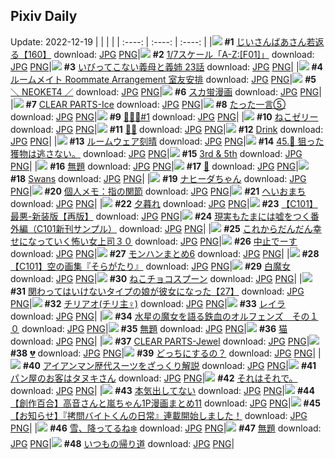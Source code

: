 ## Pixiv Daily
Update: 2022-12-19
|      |      |      |
| :----: | :----: | :----: |
|![](https://pixiv.microyu.workers.dev/c/240x480/img-master/img/2022/12/17/10/47/28/103668091_p0_master1200.jpg) **#1** [じいさんばあさん若返る【160】](https://www.pixiv.net/artworks/103668091) download: [JPG](https://pixiv.microyu.workers.dev/img-original/img/2022/12/17/10/47/28/103668091_p0.jpg) [PNG](https://pixiv.microyu.workers.dev/img-original/img/2022/12/17/10/47/28/103668091_p0.png)|![](https://pixiv.microyu.workers.dev/c/240x480/img-master/img/2022/12/17/00/30/03/103660004_p0_master1200.jpg) **#2** [1/7スケール「A-Z:[F01]」](https://www.pixiv.net/artworks/103660004) download: [JPG](https://pixiv.microyu.workers.dev/img-original/img/2022/12/17/00/30/03/103660004_p0.jpg) [PNG](https://pixiv.microyu.workers.dev/img-original/img/2022/12/17/00/30/03/103660004_p0.png)|![](https://pixiv.microyu.workers.dev/c/240x480/img-master/img/2022/12/17/00/48/07/103660506_p0_master1200.jpg) **#3** [いびってこない義母と義姉 23話](https://www.pixiv.net/artworks/103660506) download: [JPG](https://pixiv.microyu.workers.dev/img-original/img/2022/12/17/00/48/07/103660506_p0.jpg) [PNG](https://pixiv.microyu.workers.dev/img-original/img/2022/12/17/00/48/07/103660506_p0.png)|
|![](https://pixiv.microyu.workers.dev/c/240x480/img-master/img/2022/12/17/05/32/56/103664437_p0_master1200.jpg) **#4** [ルームメイト Roommate Arrangement 室友安排](https://www.pixiv.net/artworks/103664437) download: [JPG](https://pixiv.microyu.workers.dev/img-original/img/2022/12/17/05/32/56/103664437_p0.jpg) [PNG](https://pixiv.microyu.workers.dev/img-original/img/2022/12/17/05/32/56/103664437_p0.png)|![](https://pixiv.microyu.workers.dev/c/240x480/img-master/img/2022/12/17/00/10/21/103659409_p0_master1200.jpg) **#5** [＼  NEOKET4  ／](https://www.pixiv.net/artworks/103659409) download: [JPG](https://pixiv.microyu.workers.dev/img-original/img/2022/12/17/00/10/21/103659409_p0.jpg) [PNG](https://pixiv.microyu.workers.dev/img-original/img/2022/12/17/00/10/21/103659409_p0.png)|![](https://pixiv.microyu.workers.dev/c/240x480/img-master/img/2022/12/18/00/28/49/103689041_p0_master1200.jpg) **#6** [スカ蛍漫画](https://www.pixiv.net/artworks/103689041) download: [JPG](https://pixiv.microyu.workers.dev/img-original/img/2022/12/18/00/28/49/103689041_p0.jpg) [PNG](https://pixiv.microyu.workers.dev/img-original/img/2022/12/18/00/28/49/103689041_p0.png)|
|![](https://pixiv.microyu.workers.dev/c/240x480/img-master/img/2022/12/17/00/11/59/103659459_p0_master1200.jpg) **#7** [CLEAR PARTS-Ice](https://www.pixiv.net/artworks/103659459) download: [JPG](https://pixiv.microyu.workers.dev/img-original/img/2022/12/17/00/11/59/103659459_p0.jpg) [PNG](https://pixiv.microyu.workers.dev/img-original/img/2022/12/17/00/11/59/103659459_p0.png)|![](https://pixiv.microyu.workers.dev/c/240x480/img-master/img/2022/12/17/17/53/00/103676655_p0_master1200.jpg) **#8** [たった一言⑤](https://www.pixiv.net/artworks/103676655) download: [JPG](https://pixiv.microyu.workers.dev/img-original/img/2022/12/17/17/53/00/103676655_p0.jpg) [PNG](https://pixiv.microyu.workers.dev/img-original/img/2022/12/17/17/53/00/103676655_p0.png)|![](https://pixiv.microyu.workers.dev/c/240x480/img-master/img/2022/12/17/02/50/01/103662840_p0_master1200.jpg) **#9** [🖤🐰🖤#1](https://www.pixiv.net/artworks/103662840) download: [JPG](https://pixiv.microyu.workers.dev/img-original/img/2022/12/17/02/50/01/103662840_p0.jpg) [PNG](https://pixiv.microyu.workers.dev/img-original/img/2022/12/17/02/50/01/103662840_p0.png)|
|![](https://pixiv.microyu.workers.dev/c/240x480/img-master/img/2022/12/17/20/30/01/103680942_p0_master1200.jpg) **#10** [ねこゼリー](https://www.pixiv.net/artworks/103680942) download: [JPG](https://pixiv.microyu.workers.dev/img-original/img/2022/12/17/20/30/01/103680942_p0.jpg) [PNG](https://pixiv.microyu.workers.dev/img-original/img/2022/12/17/20/30/01/103680942_p0.png)|![](https://pixiv.microyu.workers.dev/c/240x480/img-master/img/2022/12/17/18/15/12/103677272_p0_master1200.jpg) **#11** [🔔🐾](https://www.pixiv.net/artworks/103677272) download: [JPG](https://pixiv.microyu.workers.dev/img-original/img/2022/12/17/18/15/12/103677272_p0.jpg) [PNG](https://pixiv.microyu.workers.dev/img-original/img/2022/12/17/18/15/12/103677272_p0.png)|![](https://pixiv.microyu.workers.dev/c/240x480/img-master/img/2022/12/17/04/23/01/103663830_p0_master1200.jpg) **#12** [Drink](https://www.pixiv.net/artworks/103663830) download: [JPG](https://pixiv.microyu.workers.dev/img-original/img/2022/12/17/04/23/01/103663830_p0.jpg) [PNG](https://pixiv.microyu.workers.dev/img-original/img/2022/12/17/04/23/01/103663830_p0.png)|
|![](https://pixiv.microyu.workers.dev/c/240x480/img-master/img/2022/12/17/06/39/56/103658815_p0_master1200.jpg) **#13** [ルームウェア刻晴](https://www.pixiv.net/artworks/103658815) download: [JPG](https://pixiv.microyu.workers.dev/img-original/img/2022/12/17/06/39/56/103658815_p0.jpg) [PNG](https://pixiv.microyu.workers.dev/img-original/img/2022/12/17/06/39/56/103658815_p0.png)|![](https://pixiv.microyu.workers.dev/c/240x480/img-master/img/2022/12/17/00/00/04/103658777_p0_master1200.jpg) **#14** [45.🦅 狙った獲物は逃さない。](https://www.pixiv.net/artworks/103658777) download: [JPG](https://pixiv.microyu.workers.dev/img-original/img/2022/12/17/00/00/04/103658777_p0.jpg) [PNG](https://pixiv.microyu.workers.dev/img-original/img/2022/12/17/00/00/04/103658777_p0.png)|![](https://pixiv.microyu.workers.dev/c/240x480/img-master/img/2022/12/18/01/18/44/103690426_p0_master1200.jpg) **#15** [3rd & 5th](https://www.pixiv.net/artworks/103690426) download: [JPG](https://pixiv.microyu.workers.dev/img-original/img/2022/12/18/01/18/44/103690426_p0.jpg) [PNG](https://pixiv.microyu.workers.dev/img-original/img/2022/12/18/01/18/44/103690426_p0.png)|
|![](https://pixiv.microyu.workers.dev/c/240x480/img-master/img/2022/12/17/00/12/21/103659471_p0_master1200.jpg) **#16** [無題](https://www.pixiv.net/artworks/103659471) download: [JPG](https://pixiv.microyu.workers.dev/img-original/img/2022/12/17/00/12/21/103659471_p0.jpg) [PNG](https://pixiv.microyu.workers.dev/img-original/img/2022/12/17/00/12/21/103659471_p0.png)|![](https://pixiv.microyu.workers.dev/c/240x480/img-master/img/2022/12/17/00/00/23/103658859_p0_master1200.jpg) **#17** [🐾](https://www.pixiv.net/artworks/103658859) download: [JPG](https://pixiv.microyu.workers.dev/img-original/img/2022/12/17/00/00/23/103658859_p0.jpg) [PNG](https://pixiv.microyu.workers.dev/img-original/img/2022/12/17/00/00/23/103658859_p0.png)|![](https://pixiv.microyu.workers.dev/c/240x480/img-master/img/2022/12/18/01/18/17/103690419_p0_master1200.jpg) **#18** [Swans](https://www.pixiv.net/artworks/103690419) download: [JPG](https://pixiv.microyu.workers.dev/img-original/img/2022/12/18/01/18/17/103690419_p0.jpg) [PNG](https://pixiv.microyu.workers.dev/img-original/img/2022/12/18/01/18/17/103690419_p0.png)|
|![](https://pixiv.microyu.workers.dev/c/240x480/img-master/img/2022/12/17/00/00/24/103658864_p0_master1200.jpg) **#19** [ナヒーダちゃん](https://www.pixiv.net/artworks/103658864) download: [JPG](https://pixiv.microyu.workers.dev/img-original/img/2022/12/17/00/00/24/103658864_p0.jpg) [PNG](https://pixiv.microyu.workers.dev/img-original/img/2022/12/17/00/00/24/103658864_p0.png)|![](https://pixiv.microyu.workers.dev/c/240x480/img-master/img/2022/12/17/08/00/04/103665804_p0_master1200.jpg) **#20** [個人メモ：指の関節](https://www.pixiv.net/artworks/103665804) download: [JPG](https://pixiv.microyu.workers.dev/img-original/img/2022/12/17/08/00/04/103665804_p0.jpg) [PNG](https://pixiv.microyu.workers.dev/img-original/img/2022/12/17/08/00/04/103665804_p0.png)|![](https://pixiv.microyu.workers.dev/c/240x480/img-master/img/2022/12/18/13/01/48/103700042_p0_master1200.jpg) **#21** [へいおまち](https://www.pixiv.net/artworks/103700042) download: [JPG](https://pixiv.microyu.workers.dev/img-original/img/2022/12/18/13/01/48/103700042_p0.jpg) [PNG](https://pixiv.microyu.workers.dev/img-original/img/2022/12/18/13/01/48/103700042_p0.png)|
|![](https://pixiv.microyu.workers.dev/c/240x480/img-master/img/2022/12/17/00/51/10/103660589_p0_master1200.jpg) **#22** [夕暮れ](https://www.pixiv.net/artworks/103660589) download: [JPG](https://pixiv.microyu.workers.dev/img-original/img/2022/12/17/00/51/10/103660589_p0.jpg) [PNG](https://pixiv.microyu.workers.dev/img-original/img/2022/12/17/00/51/10/103660589_p0.png)|![](https://pixiv.microyu.workers.dev/c/240x480/img-master/img/2022/12/17/12/00/18/103669387_p0_master1200.jpg) **#23** [【C101】最悪-新装版【再版】](https://www.pixiv.net/artworks/103669387) download: [JPG](https://pixiv.microyu.workers.dev/img-original/img/2022/12/17/12/00/18/103669387_p0.jpg) [PNG](https://pixiv.microyu.workers.dev/img-original/img/2022/12/17/12/00/18/103669387_p0.png)|![](https://pixiv.microyu.workers.dev/c/240x480/img-master/img/2022/12/18/18/00/13/103706456_p0_master1200.jpg) **#24** [現実もたまには嘘をつく番外編（C101新刊サンプル）](https://www.pixiv.net/artworks/103706456) download: [JPG](https://pixiv.microyu.workers.dev/img-original/img/2022/12/18/18/00/13/103706456_p0.jpg) [PNG](https://pixiv.microyu.workers.dev/img-original/img/2022/12/18/18/00/13/103706456_p0.png)|
|![](https://pixiv.microyu.workers.dev/c/240x480/img-master/img/2022/12/17/17/02/08/103675363_p0_master1200.jpg) **#25** [これからだんだん幸せになっていく怖い女上司３０](https://www.pixiv.net/artworks/103675363) download: [JPG](https://pixiv.microyu.workers.dev/img-original/img/2022/12/17/17/02/08/103675363_p0.jpg) [PNG](https://pixiv.microyu.workers.dev/img-original/img/2022/12/17/17/02/08/103675363_p0.png)|![](https://pixiv.microyu.workers.dev/c/240x480/img-master/img/2022/12/17/12/02/12/103669441_p0_master1200.jpg) **#26** [中止でーす](https://www.pixiv.net/artworks/103669441) download: [JPG](https://pixiv.microyu.workers.dev/img-original/img/2022/12/17/12/02/12/103669441_p0.jpg) [PNG](https://pixiv.microyu.workers.dev/img-original/img/2022/12/17/12/02/12/103669441_p0.png)|![](https://pixiv.microyu.workers.dev/c/240x480/img-master/img/2022/12/17/19/01/01/103678516_p0_master1200.jpg) **#27** [モンハンまとめ6](https://www.pixiv.net/artworks/103678516) download: [JPG](https://pixiv.microyu.workers.dev/img-original/img/2022/12/17/19/01/01/103678516_p0.jpg) [PNG](https://pixiv.microyu.workers.dev/img-original/img/2022/12/17/19/01/01/103678516_p0.png)|
|![](https://pixiv.microyu.workers.dev/c/240x480/img-master/img/2022/12/18/00/00/35/103687906_p0_master1200.jpg) **#28** [【C101】空の画集『そらがたり』](https://www.pixiv.net/artworks/103687906) download: [JPG](https://pixiv.microyu.workers.dev/img-original/img/2022/12/18/00/00/35/103687906_p0.jpg) [PNG](https://pixiv.microyu.workers.dev/img-original/img/2022/12/18/00/00/35/103687906_p0.png)|![](https://pixiv.microyu.workers.dev/c/240x480/img-master/img/2022/12/18/00/00/30/103687883_p0_master1200.jpg) **#29** [白魔女](https://www.pixiv.net/artworks/103687883) download: [JPG](https://pixiv.microyu.workers.dev/img-original/img/2022/12/18/00/00/30/103687883_p0.jpg) [PNG](https://pixiv.microyu.workers.dev/img-original/img/2022/12/18/00/00/30/103687883_p0.png)|![](https://pixiv.microyu.workers.dev/c/240x480/img-master/img/2022/12/18/20/30/01/103710657_p0_master1200.jpg) **#30** [ねこチョコスプーン](https://www.pixiv.net/artworks/103710657) download: [JPG](https://pixiv.microyu.workers.dev/img-original/img/2022/12/18/20/30/01/103710657_p0.jpg) [PNG](https://pixiv.microyu.workers.dev/img-original/img/2022/12/18/20/30/01/103710657_p0.png)|
|![](https://pixiv.microyu.workers.dev/c/240x480/img-master/img/2022/12/17/13/29/12/103658892_p0_master1200.jpg) **#31** [関わってはいけないタイプの娘が彼女になった【27】](https://www.pixiv.net/artworks/103658892) download: [JPG](https://pixiv.microyu.workers.dev/img-original/img/2022/12/17/13/29/12/103658892_p0.jpg) [PNG](https://pixiv.microyu.workers.dev/img-original/img/2022/12/17/13/29/12/103658892_p0.png)|![](https://pixiv.microyu.workers.dev/c/240x480/img-master/img/2022/12/18/00/04/00/103688169_p0_master1200.jpg) **#32** [チリアオ(チリ主♀)](https://www.pixiv.net/artworks/103688169) download: [JPG](https://pixiv.microyu.workers.dev/img-original/img/2022/12/18/00/04/00/103688169_p0.jpg) [PNG](https://pixiv.microyu.workers.dev/img-original/img/2022/12/18/00/04/00/103688169_p0.png)|![](https://pixiv.microyu.workers.dev/c/240x480/img-master/img/2022/12/17/05/17/45/103664296_p0_master1200.jpg) **#33** [レイラ](https://www.pixiv.net/artworks/103664296) download: [JPG](https://pixiv.microyu.workers.dev/img-original/img/2022/12/17/05/17/45/103664296_p0.jpg) [PNG](https://pixiv.microyu.workers.dev/img-original/img/2022/12/17/05/17/45/103664296_p0.png)|
|![](https://pixiv.microyu.workers.dev/c/240x480/img-master/img/2022/12/17/00/00/12/103658810_p0_master1200.jpg) **#34** [水星の魔女を語る鉄血のオルフェンズ　その１０](https://www.pixiv.net/artworks/103658810) download: [JPG](https://pixiv.microyu.workers.dev/img-original/img/2022/12/17/00/00/12/103658810_p0.jpg) [PNG](https://pixiv.microyu.workers.dev/img-original/img/2022/12/17/00/00/12/103658810_p0.png)|![](https://pixiv.microyu.workers.dev/c/240x480/img-master/img/2022/12/18/01/09/05/103690217_p0_master1200.jpg) **#35** [無題](https://www.pixiv.net/artworks/103690217) download: [JPG](https://pixiv.microyu.workers.dev/img-original/img/2022/12/18/01/09/05/103690217_p0.jpg) [PNG](https://pixiv.microyu.workers.dev/img-original/img/2022/12/18/01/09/05/103690217_p0.png)|![](https://pixiv.microyu.workers.dev/c/240x480/img-master/img/2022/12/17/18/19/31/103677378_p0_master1200.jpg) **#36** [猫](https://www.pixiv.net/artworks/103677378) download: [JPG](https://pixiv.microyu.workers.dev/img-original/img/2022/12/17/18/19/31/103677378_p0.jpg) [PNG](https://pixiv.microyu.workers.dev/img-original/img/2022/12/17/18/19/31/103677378_p0.png)|
|![](https://pixiv.microyu.workers.dev/c/240x480/img-master/img/2022/12/18/00/45/22/103689543_p0_master1200.jpg) **#37** [CLEAR PARTS-Jewel](https://www.pixiv.net/artworks/103689543) download: [JPG](https://pixiv.microyu.workers.dev/img-original/img/2022/12/18/00/45/22/103689543_p0.jpg) [PNG](https://pixiv.microyu.workers.dev/img-original/img/2022/12/18/00/45/22/103689543_p0.png)|![](https://pixiv.microyu.workers.dev/c/240x480/img-master/img/2022/12/18/00/00/22/103687851_p0_master1200.jpg) **#38** [💔](https://www.pixiv.net/artworks/103687851) download: [JPG](https://pixiv.microyu.workers.dev/img-original/img/2022/12/18/00/00/22/103687851_p0.jpg) [PNG](https://pixiv.microyu.workers.dev/img-original/img/2022/12/18/00/00/22/103687851_p0.png)|![](https://pixiv.microyu.workers.dev/c/240x480/img-master/img/2022/12/17/18/00/07/103676863_p0_master1200.jpg) **#39** [どっちにするの？](https://www.pixiv.net/artworks/103676863) download: [JPG](https://pixiv.microyu.workers.dev/img-original/img/2022/12/17/18/00/07/103676863_p0.jpg) [PNG](https://pixiv.microyu.workers.dev/img-original/img/2022/12/17/18/00/07/103676863_p0.png)|
|![](https://pixiv.microyu.workers.dev/c/240x480/img-master/img/2022/12/18/12/00/18/103698884_p0_master1200.jpg) **#40** [アイアンマン歴代スーツをざっくり解説](https://www.pixiv.net/artworks/103698884) download: [JPG](https://pixiv.microyu.workers.dev/img-original/img/2022/12/18/12/00/18/103698884_p0.jpg) [PNG](https://pixiv.microyu.workers.dev/img-original/img/2022/12/18/12/00/18/103698884_p0.png)|![](https://pixiv.microyu.workers.dev/c/240x480/img-master/img/2022/12/18/13/40/47/103700793_p0_master1200.jpg) **#41** [パン屋のお客はタヌキさん](https://www.pixiv.net/artworks/103700793) download: [JPG](https://pixiv.microyu.workers.dev/img-original/img/2022/12/18/13/40/47/103700793_p0.jpg) [PNG](https://pixiv.microyu.workers.dev/img-original/img/2022/12/18/13/40/47/103700793_p0.png)|![](https://pixiv.microyu.workers.dev/c/240x480/img-master/img/2022/12/18/11/24/47/103697974_p0_master1200.jpg) **#42** [それはそれで。](https://www.pixiv.net/artworks/103697974) download: [JPG](https://pixiv.microyu.workers.dev/img-original/img/2022/12/18/11/24/47/103697974_p0.jpg) [PNG](https://pixiv.microyu.workers.dev/img-original/img/2022/12/18/11/24/47/103697974_p0.png)|
|![](https://pixiv.microyu.workers.dev/c/240x480/img-master/img/2022/12/18/00/05/44/103688248_p0_master1200.jpg) **#43** [本気出してない](https://www.pixiv.net/artworks/103688248) download: [JPG](https://pixiv.microyu.workers.dev/img-original/img/2022/12/18/00/05/44/103688248_p0.jpg) [PNG](https://pixiv.microyu.workers.dev/img-original/img/2022/12/18/00/05/44/103688248_p0.png)|![](https://pixiv.microyu.workers.dev/c/240x480/img-master/img/2022/12/17/00/01/53/103659055_p0_master1200.jpg) **#44** [【創作百合】高音さんと嵐ちゃん1P漫画まとめ11](https://www.pixiv.net/artworks/103659055) download: [JPG](https://pixiv.microyu.workers.dev/img-original/img/2022/12/17/00/01/53/103659055_p0.jpg) [PNG](https://pixiv.microyu.workers.dev/img-original/img/2022/12/17/00/01/53/103659055_p0.png)|![](https://pixiv.microyu.workers.dev/c/240x480/img-master/img/2022/12/18/12/00/33/103698903_p0_master1200.jpg) **#45** [【お知らせ】『拷問バイトくんの日常』連載開始しました！](https://www.pixiv.net/artworks/103698903) download: [JPG](https://pixiv.microyu.workers.dev/img-original/img/2022/12/18/12/00/33/103698903_p0.jpg) [PNG](https://pixiv.microyu.workers.dev/img-original/img/2022/12/18/12/00/33/103698903_p0.png)|
|![](https://pixiv.microyu.workers.dev/c/240x480/img-master/img/2022/12/17/00/09/27/103659378_p0_master1200.jpg) **#46** [雪、降ってるね❄️](https://www.pixiv.net/artworks/103659378) download: [JPG](https://pixiv.microyu.workers.dev/img-original/img/2022/12/17/00/09/27/103659378_p0.jpg) [PNG](https://pixiv.microyu.workers.dev/img-original/img/2022/12/17/00/09/27/103659378_p0.png)|![](https://pixiv.microyu.workers.dev/c/240x480/img-master/img/2022/12/18/20/07/42/103710002_p0_master1200.jpg) **#47** [無題](https://www.pixiv.net/artworks/103710002) download: [JPG](https://pixiv.microyu.workers.dev/img-original/img/2022/12/18/20/07/42/103710002_p0.jpg) [PNG](https://pixiv.microyu.workers.dev/img-original/img/2022/12/18/20/07/42/103710002_p0.png)|![](https://pixiv.microyu.workers.dev/c/240x480/img-master/img/2022/12/17/00/01/01/103658972_p0_master1200.jpg) **#48** [いつもの帰り道](https://www.pixiv.net/artworks/103658972) download: [JPG](https://pixiv.microyu.workers.dev/img-original/img/2022/12/17/00/01/01/103658972_p0.jpg) [PNG](https://pixiv.microyu.workers.dev/img-original/img/2022/12/17/00/01/01/103658972_p0.png)|
